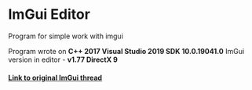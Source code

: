 # ImGui Editor

Program for simple work with imgui

Program wrote on __C++ 2017 Visual Studio 2019 SDK 10.0.19041.0__
ImGui version in editor - __v1.77 DirectX 9__

#### [Link to original ImGui thread](https://github.com/ocornut/imgui "Link to original ImGui thread")
